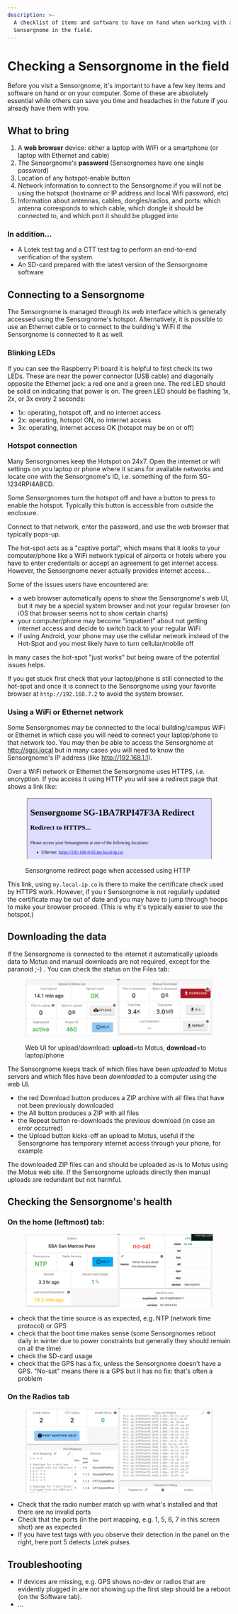 ```yaml
---
description: >-
  A checklist of items and software to have on hand when working with a
  Sensorgnome in the field.
---
```


# Checking a Sensorgnome in the field

Before you visit a Sensorgnome, it's important to have a few key items and software on hand or on your computer. Some of these are absolutely essential while others can save you time and headaches in the future if you already have them with you.

## What to bring

1. A **web browser** device: either a laptop with WiFi or a smartphone (or laptop with Ethernet and cable)
2. The Sensorgnome's **password** (Sensorgnomes have one single password)
3. Location of any hotspot-enable button
4. Network information to connect to the Sensorgnome if you will not be using the hotspot (hostname or IP address and local Wifi password, etc)
5. Information about antennas, cables, dongles/radios, and ports: which antenna corresponds to which cable, which dongle it should be connected to, and which port it should be plugged into

### In addition...

* A Lotek test tag and a CTT test tag to perform an end-to-end verification of the system
* An SD-card prepared with the latest version of the Sensorgnome software&#x20;

## Connecting to a Sensorgnome

The Sensorgnome is managed through its web interface which is generally accessed using the Sensorgnome's  hotspot. Alternatively, it is possible to use an Ethernet cable or to connect to the building's WiFi if the Sensorgnome is connected to it as well.

### Blinking LEDs

If you can see the Raspberry Pi board it is helpful to first check its two LEDs. These are near the power connector (USB cable) and diagonally opposite the Ethernet jack: a red one and a green one. The red LED should be solid on indicating that power is on. The green LED should be flashing 1x, 2x, or 3x every 2 seconds:

* 1x: operating, hotspot off, and no internet access
* 2x:  operating, hotspot ON, no internet access
* 3x: operating, internet access OK (hotspot may be on or off)

### Hotspot connection

Many Sensorgnomes keep the Hotspot on 24x7. Open the internet or wifi settings on you laptop or phone where it scans for available networks and locate one with the Sensorgnome's ID, i.e. something of the form SG-1234RPI4ABCD.

Some Sensorgnomes turn the hotspot off and have a button to press to enable the hotspot. Typically this button is accessible from outside the enclosure.

Connect to that network, enter the password, and use the web browser that typically pops-up.

The hot-spot acts as a "captive portal", which means that it looks to your computer/phone like a WiFi network typical of airports or hotels where you have to enter credentials or accept an agreement to get internet access. However, the Sensorgnome never actually provides internet access...

Some of the issues users have encountered are:

* a web browser automatically opens to show the Sensorgnome's web UI, but it may be a special system browser and not your regular browser (on iOS that browser seems not to show certain charts)
* your computer/phone may become "impatient" about not getting internet access and decide to switch back to your regular WiFi
* if using Android, your phone may use the cellular network instead of the Hot-Spot and you most likely have to turn cellular/mobile off

In many cases the hot-spot "just works" but being aware of the potential issues helps.

If you get stuck first check that your laptop/phone is still connected to the hot-spot and once it is connect to the Sensorgnome using your favorite browser at `http://192.168.7.2` to avoid the system browser.

### Using a WiFi or Ethernet network

Some Sensorgnomes may be connected to the local building/campus WiFi or Ethernet in which case you will need to connect your laptop/phone to that network too. You _may_ then be able to access the Sensorgnome at http://sgpi.local but in many cases you will need to know the Sensorgnome's IP address (like http://192.168.1.1).

Over a WiFi network or Ethernet the Sensorgnome uses HTTPS, i.e. encryption. If you access it using HTTP you will see a redirect page that shows a link like:

<figure><img src="../.gitbook/assets/image (1).png" alt=""><figcaption><p>Sensorgnome redirect page when accessed using HTTP</p></figcaption></figure>

This link, using `my.local-ip.co` is there to make the certificate check used by HTTPS work. However, if you r Sensorgnome is not regularly updated the certificate may be out of date and you may have to jump through hoops to make your browser proceed. (This is why it's typically easier to use the hotspot.)

## Downloading the data

If the Sensorgnome is connected to the internet it automatically uploads data to Motus and manual downloads are not required, except for the paranoid ;-) . You can check the status on the Files tab:

<figure><img src="../.gitbook/assets/image (2).png" alt=""><figcaption><p>Web UI for upload/download: <strong>upload</strong>=to Motus, <strong>download</strong>=to laptop/phone</p></figcaption></figure>

The Sensorgnome keeps track of which files have been _uploaded_ to Motus servers and which files have been _downloaded_ to a computer using the web UI.

* the red Download button produces a ZIP archive with all files that have not been previously downloaded
* the All button produces a ZIP with all files
* the Repeat button re-downloads the previous download (in case an error occurred)
* the Upload button kicks-off an upload to Motus, useful if the Sensorgnome has temporary internet access through your phone, for example

The downloaded ZIP files can and should be uploaded as-is to Motus using the Motus web site. If the Sensorgnome uploads directly then manual uploads are redundant but not harmful.

## Checking the Sensorgnome's health

### On the home (leftmost) tab:

<figure><img src="../.gitbook/assets/image (4).png" alt=""><figcaption></figcaption></figure>

* check that the time source is as expected, e.g. NTP (network time protocol) or GPS
* check that the boot time makes sense (some Sensorgnomes reboot daily in winter due to power constraints but generally they should remain on all the time)
* check the SD-card usage
* check that the GPS has a fix, unless the Sensorgnome doesn't have a GPS. "No-sat" means there is a GPS but it has no fix: that's often a problem

### On the Radios tab

<figure><img src="../.gitbook/assets/image (3).png" alt=""><figcaption></figcaption></figure>

* Check that the radio number match up with what's installed and that there are no invalid ports
* Check that the ports (in the port mapping, e.g. 1, 5, 6, 7 in this screen shot) are as expected
* If you have test tags with you observe their detection in the panel on the right, here port 5 detects Lotek pulses

## Troubleshooting

* If devices are missing, e.g. GPS shows no-dev or radios that are evidently plugged in are not showing up the first step should be a reboot (on the Software tab).
* ...
